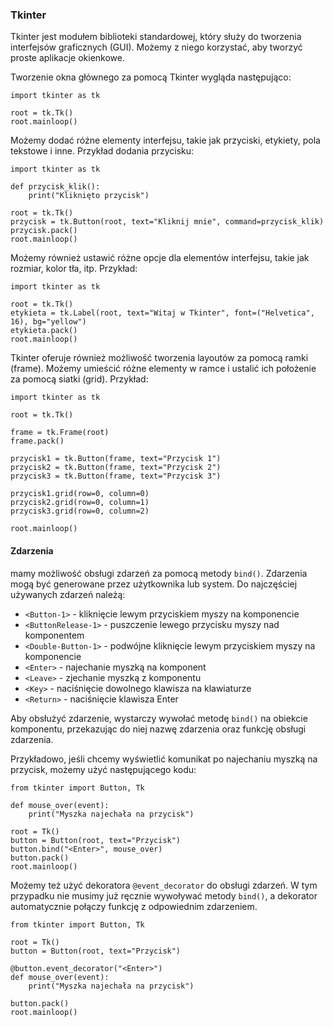 
### Tkinter
Tkinter jest modułem biblioteki standardowej, który służy do tworzenia interfejsów graficznych (GUI). Możemy z niego korzystać, aby tworzyć proste aplikacje okienkowe.

Tworzenie okna głównego za pomocą Tkinter wygląda następująco:

    import tkinter as tk

    root = tk.Tk()
    root.mainloop()

Możemy dodać różne elementy interfejsu, takie jak przyciski, etykiety, pola tekstowe i inne. Przykład dodania przycisku:

    import tkinter as tk

    def przycisk_klik():
        print("Kliknięto przycisk")

    root = tk.Tk()
    przycisk = tk.Button(root, text="Kliknij mnie", command=przycisk_klik)
    przycisk.pack()
    root.mainloop()

Możemy również ustawić różne opcje dla elementów interfejsu, takie jak rozmiar, kolor tła, itp. Przykład:

    import tkinter as tk

    root = tk.Tk()
    etykieta = tk.Label(root, text="Witaj w Tkinter", font=("Helvetica", 16), bg="yellow")
    etykieta.pack()
    root.mainloop()

Tkinter oferuje również możliwość tworzenia layoutów za pomocą ramki (frame). Możemy umieścić różne elementy w ramce i ustalić ich położenie za pomocą siatki (grid). Przykład:

    import tkinter as tk

    root = tk.Tk()

    frame = tk.Frame(root)
    frame.pack()

    przycisk1 = tk.Button(frame, text="Przycisk 1")
    przycisk2 = tk.Button(frame, text="Przycisk 2")
    przycisk3 = tk.Button(frame, text="Przycisk 3")

    przycisk1.grid(row=0, column=0)
    przycisk2.grid(row=0, column=1)
    przycisk3.grid(row=0, column=2)

    root.mainloop()
    
#### Zdarzenia

mamy możliwość obsługi zdarzeń za pomocą metody `bind()`. Zdarzenia mogą być generowane przez użytkownika lub system. Do najczęściej używanych zdarzeń należą:

* `<Button-1>` - kliknięcie lewym przyciskiem myszy na komponencie
* `<ButtonRelease-1>` - puszczenie lewego przycisku myszy nad komponentem
* `<Double-Button-1>` - podwójne kliknięcie lewym przyciskiem myszy na komponencie
* `<Enter>` - najechanie myszką na komponent
* `<Leave>` - zjechanie myszką z komponentu
* `<Key>` - naciśnięcie dowolnego klawisza na klawiaturze
* `<Return>` - naciśnięcie klawisza Enter

Aby obsłużyć zdarzenie, wystarczy wywołać metodę `bind()` na obiekcie komponentu, przekazując do niej nazwę zdarzenia oraz funkcję obsługi zdarzenia.

Przykładowo, jeśli chcemy wyświetlić komunikat po najechaniu myszką na przycisk, możemy użyć następującego kodu:

    from tkinter import Button, Tk

    def mouse_over(event):
        print("Myszka najechała na przycisk")

    root = Tk()
    button = Button(root, text="Przycisk")
    button.bind("<Enter>", mouse_over)
    button.pack()
    root.mainloop()

Możemy też użyć dekoratora `@event_decorator` do obsługi zdarzeń. W tym przypadku nie musimy już ręcznie wywoływać metody `bind()`, a dekorator automatycznie połączy funkcję z odpowiednim zdarzeniem.

    from tkinter import Button, Tk

    root = Tk()
    button = Button(root, text="Przycisk")

    @button.event_decorator("<Enter>")
    def mouse_over(event):
        print("Myszka najechała na przycisk")

    button.pack()
    root.mainloop()
